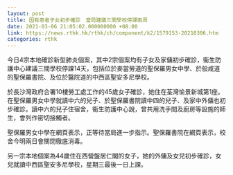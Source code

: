 ```yaml
---
layout: post
title: 因有患者子女初步確診　當局建議三間學校停課兩周
date: 2021-03-06 21:05:02.000000000 +08:00
link: https://news.rthk.hk/rthk/ch/component/k2/1579153-20210306.htm
categories: rthk
---
```


今日4宗本地確診新型肺炎個案，其中2宗個案均有子女及家傭初步確診，衞生防護中心建議三間學校停課14天，包括位於麥當勞道的聖保羅男女中學、於般咸道的聖保羅書院、及位於醫院道的中西區聖安多尼學校。

於長沙灣政府合署10樓勞工處工作的45歲女子確診，她住在荃灣愉景新城第1座。在聖保羅男女中學就讀中六的兒子、於聖保羅書院讀中四的兒子、及家中外傭也初步確診。讀中六的兒子住宿舍，衞生防護中心說，曾共用洗手間及廚房等設施的師生，會列作密切接觸者。

聖保羅男女中學在網頁表示，正等待當局進一步指示。聖保羅書院在網頁表示，校舍今明兩日會關閉徹底消毒。

另一宗本地個案為44歲住在西營盤居仁閣的女子，她的外傭及女兒初步確診，女兒就讀中西區聖安多尼學校，星期三最後一日上課。
